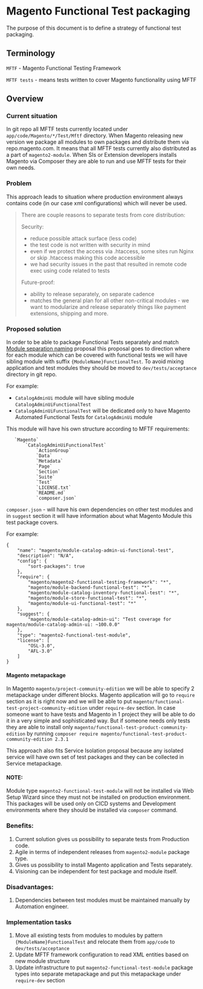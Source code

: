 # Magento Functional Test packaging
The purpose of this document is to define a strategy of functional test packaging.

## Terminology
`MFTF` - Magento Functional Testing Framework

`MFTF tests` - means tests written to cover Magento functionality using MFTF

## Overview
### Current situation
In git repo all MFTF tests currently located under `app/code/Magento/*/Test/Mftf` directory.
When Magento releasing new version we package all modules to own packages and distribute them via repo.magento.com.
It means that all MFTF tests currently also distributed as a part of `magento2-module`.
When SIs or Extension developers installs Magento via Composer they are able to run and use MFTF tests for their own needs.

### Problem
This approach leads to situation where production environment always contains code (in our case xml configurations) which will never be used.

>There are couple reasons to separate tests from core distribution:
>
>Security:
> - reduce possible attack surface (less code)
> - the test code is not written with security in mind
> - even if we protect the access via .htaccess, some sites run Nginx or skip .htaccess making this code accessible
> - we had security issues in the past that resulted in remote code exec using code related to tests
>
>Future-proof:
> - ability to release separately, on separate cadence
> - matches the general plan for all other non-critical modules - we want to modularize and release separately things like payment extensions, shipping and more.


### Proposed solution
In order to be able to package Functional Tests separately and match [Module separation naming](https://github.com/magento/architecture/blob/master/design-documents/module-separation-naming.md)
proposal this proposal goes to direction where for each module which can be covered with functional tests we will have sibling module with suffix `{ModuleName}FunctionalTest`.
To avoid mixing application and test modules they should be moved to `dev/tests/acceptance` directory in git repo.

For example:
 - `CatalogAdminUi` module will have sibling module `CatalogAdminUiFunctionalTest`
 - `CatalogAdminUiFunctionalTest` will be dedicated only to have Magento Automated Functional Tests for `CatalogAdminUi` module
 
This module will have his own structure according to MFTF requirements:
```   
   `Magento`
       `CatalogAdminUiFunctionalTest`
           `ActionGroup`
           `Data`
           `Metadata`
           `Page`
           `Section`
           `Suite`
           `Test`
           `LICENSE.txt`
           `README.md`
           `composer.json`
```

`composer.json` - will have his own dependencies on other test modules and in `suggest` section it will have information about what Magento Module this test package covers.

For example:
```
{
    "name": "magento/module-catalog-admin-ui-functional-test",
    "description": "N/A",
    "config": {
        "sort-packages": true
    },
    "require": {
        "magento/magento2-functional-testing-framework": "*",
        "magento/module-backend-functional-test": "*",
        "magento/module-catalog-inventory-functional-test": "*",
        "magento/module-store-functional-test": "*",
        "magento/module-ui-functional-test": "*"
    },
    "suggest": {
        "magento/module-catalog-admin-ui": "Test coverage for magento/module-catalog-admin-ui: ~100.0.0"
    },
    "type": "magento2-functional-test-module",
    "license": [
        "OSL-3.0",
        "AFL-3.0"
    ]
}
```

#### Magento metapackage
In Magento `magento/project-community-edition` we will be able to specify 2 metapackage under different blocks.
Magento application will go to `require` section as it is right now and we will be able to put `magento/functional-test-project-community-edition` under `require-dev` section.
In case someone want to have tests and Magento in 1 project they will be able to do it in a very simple and sophisticated way.
But if someone needs only tests they are able to install only `magento/functional-test-product-community-edition` by running `composer require magento/functional-test-product-community-edition 2.3.1`

This approach also fits Service Isolation proposal because any isolated service will have own set of test packages and they can be collected in Service metapackage.

#### NOTE:
Module type `magento2-functional-test-module` will not be installed via Web Setup Wizard since they must not be installed on production environment.
This packages will be used only on CICD systems and Development environments where they should be installed via `composer` command.


### Benefits:
1. Current solution gives us possibility to separate tests from Production code.
2. Agile in terms of independent releases from `magento2-module` package type.
3. Gives us possibility to install Magento application and Tests separately.
4. Visioning can be independent for test package and module itself.

### Disadvantages:
1. Dependencies between test modules must be maintained manually by Automation engineer.

### Implementation tasks
1. Move all existing tests from modules to modules by pattern `{ModuleName}FunctionalTest` and relocate them from `app/code` to `dev/tests/acceptance`
2. Update MFTF framework configuration to read XML entities based on new module structure
3. Update infrastructure to put `magento2-functional-test-module` package types into separate metapackage and put this metapackage under `require-dev` section
